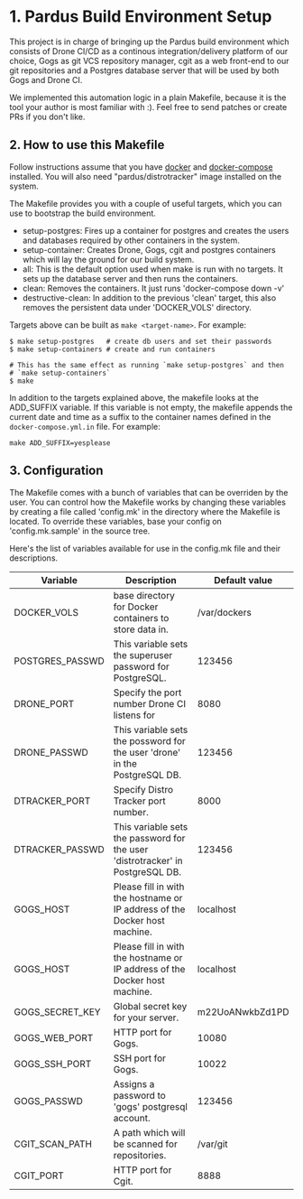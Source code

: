 # 1. Pardus Build Environment Setup

This project is in charge of bringing up the Pardus build environment
which consists of Drone CI/CD as a continous integration/delivery
platform of our choice, Gogs as git VCS repository manager, cgit as a
web front-end to our git repositories and a Postgres database server
that will be used by both Gogs and Drone CI.

We implemented this automation logic in a plain Makefile, because it is
the tool your author is most familiar with :). Feel free to send patches
or create PRs if you don't like.

## 2. How to use this Makefile

Follow instructions assume that you have [docker][1] and [docker-compose][2]
installed. You will also need "pardus/distrotracker" image installed on the system.

The Makefile provides you with a couple of useful targets, which you can
use to bootstrap the build environment.

- setup-postgres: Fires up a container for postgres and creates the
  users and databases required by other containers in the system.
- setup-container: Creates Drone, Gogs, cgit and postgres containers
  which will lay the ground for our build system.
- all: This is the default option used when make is run with no targets.
  It sets up the database server and then runs the containers.
- clean: Removes the containers. It just runs 'docker-compose down -v'
- destructive-clean: In addition to the previous 'clean' target, this
  also removes the persistent data under 'DOCKER_VOLS' directory.

Targets above can be built as `make <target-name>`. For example:
```
$ make setup-postgres   # create db users and set their passwords
$ make setup-containers # create and run containers

# This has the same effect as running `make setup-postgres` and then
# `make setup-containers`
$ make
```

In addition to the targets explained above, the makefile looks at the
ADD_SUFFIX variable. If this variable is not empty, the makefile appends
the current date and time as a suffix to the container names defined in
the `docker-compose.yml.in` file. For example:
```
make ADD_SUFFIX=yesplease
```

## 3. Configuration

The Makefile comes with a bunch of variables that can be overriden by
the user.  You can control how the Makefile works by changing these
variables by creating a file called 'config.mk' in the directory where
the Makefile is located. To override these variables, base your config
on 'config.mk.sample' in the source tree.

Here's the list of variables available for use in the config.mk file and
their descriptions.

|Variable           | Description                                                                       |Default value    |
|-------------------|-----------------------------------------------------------------------------------|-----------------|
|DOCKER_VOLS        | base directory for Docker containers to store data in.                            |/var/dockers     |
|POSTGRES_PASSWD    | This variable sets the superuser password for PostgreSQL.                         |123456           |
|DRONE_PORT         | Specify the port number Drone CI listens for                                      |8080             |
|DRONE_PASSWD       | This variable sets the possword for the user 'drone' in the PostgreSQL DB.        |123456           |
|DTRACKER_PORT      | Specify Distro Tracker port number.                                               |8000             |
|DTRACKER_PASSWD    | This variable sets the password for the user 'distrotracker' in PostgreSQL DB.    |123456           |
|GOGS_HOST          | Please fill in with the hostname or IP address of the Docker host machine.        |localhost        |
|GOGS_HOST          | Please fill in with the hostname or IP address of the Docker host machine.        |localhost        |
|GOGS_SECRET_KEY    | Global secret key for your server.                                                |m22UoANwkbZd1PD  |
|GOGS_WEB_PORT      | HTTP port for Gogs.                                                               |10080            |
|GOGS_SSH_PORT      | SSH port for Gogs.                                                                |10022            |
|GOGS_PASSWD        | Assigns a password to 'gogs' postgresql account.                                  |123456           |
|CGIT_SCAN_PATH     | A path which will be scanned for repositories.                                    |/var/git         |
|CGIT_PORT          | HTTP port for Cgit.                                                               |8888             |

[1]: https://docs.docker.com/engine/installation/linux/
[2]: https://docs.docker.com/compose/install/

